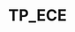 # TP_ECE

<!-- See: https://github.com/Gildasko/TP_ECE/edit/main/README.md -->
<a name="readme-top"></a>
<!--
*** TP GIT & GITFLOW 
-->
